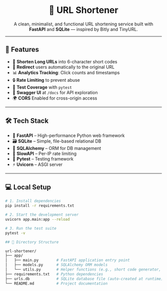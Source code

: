 <h1 align="center">🔗 URL Shortener</h1>

<p align="center">
  A clean, minimalist, and functional URL shortening service built with <strong>FastAPI</strong> and <strong>SQLite</strong> — inspired by Bitly and TinyURL.
</p>

---

## 🌟 Features

- 🔗 **Shorten Long URLs** into 6-character short codes
- 🚦 **Redirect** users automatically to the original URL
- 📊 **Analytics Tracking**: Click counts and timestamps
- 🔒 **Rate Limiting** to prevent abuse
- 🧪 **Test Coverage** with `pytest`
- 🧰 **Swagger UI** at `/docs` for API exploration
- 🌍 **CORS** Enabled for cross-origin access

---

## 🛠️ Tech Stack

- 🚀 **FastAPI** – High-performance Python web framework
- 🗃️ **SQLite** – Simple, file-based relational DB
- 🧠 **SQLAlchemy** – ORM for DB management
- 🔐 **SlowAPI** – Per-IP rate limiting
- 🧪 **Pytest** – Testing framework
- ⚡ **Uvicorn** – ASGI server

---

## 💻 Local Setup

```bash
# 1. Install dependencies
pip install -r requirements.txt

# 2. Start the development server
uvicorn app.main:app --reload

# 3. Run the test suite
pytest -v

## 📁 Directory Structure

url-shortener/
├── app/
│   ├── main.py        # FastAPI application entry point
│   ├── models.py      # SQLAlchemy ORM models
│   └── utils.py       # Helper functions (e.g., short code generator, URL validator)
├── requirements.txt   # Python dependencies
├── urls.db            # SQLite database file (auto-created at runtime)
└── README.md          # Project documentation
